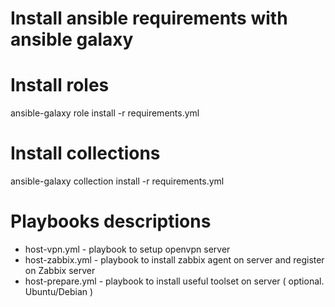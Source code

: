 # Install ansible requirements with ansible galaxy

# Install roles
ansible-galaxy role install -r requirements.yml
# Install collections
ansible-galaxy collection install -r requirements.yml


# Playbooks descriptions

* host-vpn.yml  - playbook to setup openvpn server
* host-zabbix.yml - playbook to install zabbix agent on server and register on Zabbix server
* host-prepare.yml - playbook to install useful toolset on server ( optional. Ubuntu/Debian )
